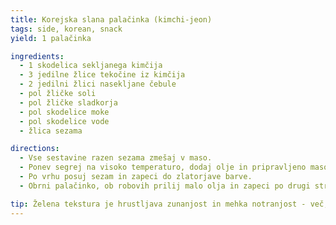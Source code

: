 ```yaml
---
title: Korejska slana palačinka (kimchi-jeon)
tags: side, korean, snack
yield: 1 palačinka

ingredients:
  - 1 skodelica sekljanega kimčija
  - 3 jedilne žlice tekočine iz kimčija
  - 2 jedilni žlici nasekljane čebule
  - pol žličke soli
  - pol žličke sladkorja
  - pol skodelice moke
  - pol skodelice vode
  - žlica sezama

directions:
  - Vse sestavine razen sezama zmešaj v maso.
  - Ponev segrej na visoko temperaturo, dodaj olje in pripravljeno maso.
  - Po vrhu posuj sezam in zapeci do zlatorjave barve.
  - Obrni palačinko, ob robovih prilij malo olja in zapeci po drugi strani.

tip: Želena tekstura je hrustljava zunanjost in mehka notranjost - več, kot je olja, bolj bo hrustalo.
---
```


<Recipe :data="$frontmatter" />
